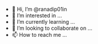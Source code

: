 - 👋 Hi, I’m @ranadip01in
- 👀 I’m interested in ...
- 🌱 I’m currently learning ...
- 💞️ I’m looking to collaborate on ...
- 📫 How to reach me ...

<!---
ranadip01in/ranadip01in is a ✨ special ✨ repository because its `README.md` (this file) appears on your GitHub profile.
You can click the Preview link to take a look at your changes.
--->
